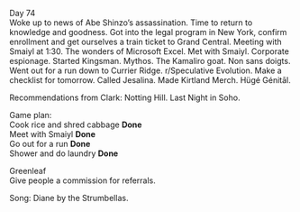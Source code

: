 Day 74  
Woke up to news of Abe Shinzo’s assassination. Time to return to knowledge and goodness. Got into the legal program in New York, confirm enrollment and get ourselves a train ticket to Grand Central. Meeting with Smaiyl at 1:30. The wonders of Microsoft Excel. Met with Smaiyl. Corporate espionage. Started Kingsman. Mythos. The Kamaliro goat. Non sans doigts. Went out for a run down to Currier Ridge. r/Speculative Evolution. Make a checklist for tomorrow. Called Jesalina. Made Kirtland Merch. Hügé Génitāl.

Recommendations from Clark: Notting Hill. Last Night in Soho.

Game plan:  
Cook rice and shred cabbage **Done**  
Meet with Smaiyl **Done**  
Go out for a run **Done**  
Shower and do laundry **Done**

Greenleaf  
Give people a commission for referrals.

Song: Diane by the Strumbellas.

